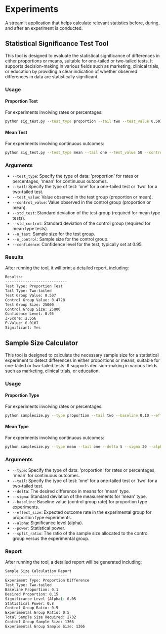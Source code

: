 # Experiments
A streamlit application that helps calculate relevant statistics before, during, and after an experiment is conducted.

## Statistical Significance Test Tool

This tool is designed to evaluate the statistical significance of differences in either proportions or means, suitable for one-tailed or two-tailed tests. It supports decision-making in various fields such as marketing, clinical trials, or education by providing a clear indication of whether observed differences in data are statistically significant.

### Usage

#### Proportion Test
For experiments involving rates or percentages:
```bash
python sig_test.py --test_type proportion --tail two --test_value 0.507 --control_value 0.4728 --n_test 25000 --n_control 25000 --confidence 0.95
```

#### Mean Test

For experiments involving continuous outcomes:

```bash
python sig_test.py --test_type mean --tail one --test_value 50 --control_value 45 --std_test 10 --std_control 10 --n_test 25000 --n_control 25000 --confidence 0.90
```

### Arguments

- `--test_type`: Specify the type of data: 'proportion' for rates or percentages, 'mean' for continuous outcomes.
- `--tail`: Specify the type of test: 'one' for a one-tailed test or 'two' for a two-tailed test.
- `--test_value`: Value observed in the test group (proportion or mean).
- `--control_value`: Value observed in the control group (proportion or mean).
- `--std_test`: Standard deviation of the test group (required for mean type tests).
- `--std_control`: Standard deviation of the control group (required for mean type tests).
- `--n_test`: Sample size for the test group.
- `--n_control`: Sample size for the control group.
- `--confidence`: Confidence level for the test, typically set at 0.95.

### Results

After running the tool, it will print a detailed report, including:

```bash
Results:
----------------------------
Test Type: Proportion Test
Tail Type: Two-tailed
Test Group Value: 0.507
Control Group Value: 0.4728
Test Group Size: 25000
Control Group Size: 25000
Confidence Level: 0.95
Z-Score: 2.556
P-Value: 0.0107
Significant: Yes

```





## Sample Size Calculator

This tool is designed to calculate the necessary sample size for a statistical experiment to detect differences in either proportions or means, suitable for one-tailed or two-tailed tests. It supports decision-making in various fields such as marketing, clinical trials, or education.

### Usage

#### Proportion Type
For experiments involving rates or percentages:
```bash
python samplesize.py --type proportion --tail two --baseline 0.10 --effect_size 0.15 --alpha 0.05 --power 0.8 --split_ratio 0.5
```

#### Mean Type
For experiments involving continuous outcomes:
```bash
python samplesize.py --type mean --tail one --delta 5 --sigma 20 --alpha 0.05 --power 0.8 --split_ratio 0.5
```

### Arguments
- `--type`: Specify the type of data: 'proportion' for rates or percentages, 'mean' for continuous outcomes.
- `--tail`: Specify the type of test: 'one' for a one-tailed test or 'two' for a two-tailed test.
- `--delta`: The desired difference in means for 'mean' type.
- `--sigma`: Standard deviation of the measurements for 'mean' type.
- `--baseline`: Baseline value (control group rate) for proportion type experiments.
- `--effect_size`: Expected outcome rate in the experimental group for proportion type experiments.
- `--alpha`: Significance level (alpha).
- `--power`: Statistical power.
- `--split_ratio`: The ratio of the sample size allocated to the control group versus the experimental group.

### Report
After running the tool, a detailed report will be generated including:
```bash
Sample Size Calculation Report
----------------------------
Experiment Type: Proportion Difference
Test Type: Two-tailed
Baseline Proportion: 0.1
Desired Proportion: 0.15
Significance Level (Alpha): 0.05
Statistical Power: 0.8
Control Group Ratio: 0.5
Experimental Group Ratio: 0.5
Total Sample Size Required: 2732
Control Group Sample Size: 1366
Experimental Group Sample Size: 1366

```